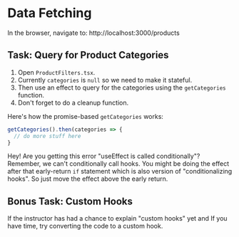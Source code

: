 # Data Fetching

In the browser, navigate to: http://localhost:3000/products

## Task: Query for Product Categories

1. Open `ProductFilters.tsx`.
2. Currently `categories` is `null` so we need to make it stateful.
3. Then use an effect to query for the categories using the `getCategories` function.
4. Don't forget to do a cleanup function.

Here's how the promise-based `getCategories` works:

```js
getCategories().then(categories => {
  // do more stuff here
}
```

Hey! Are you getting this error "useEffect is called conditionally"? Remember, we can't conditionally call hooks. You might be doing the effect after that early-return `if` statement which is also version of "conditionalizing hooks". So just move the effect above the early return.

## Bonus Task: Custom Hooks

If the instructor has had a chance to explain "custom hooks" yet and If you have time, try converting the code to a custom hook.

